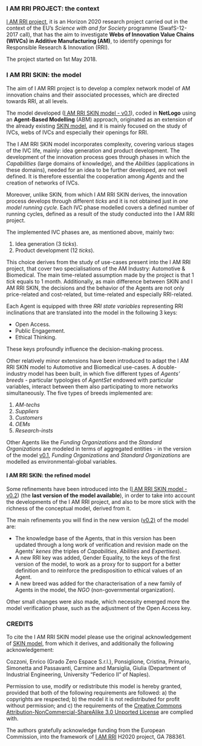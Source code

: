 ### I AM RRI PROJECT: the context
[I AM RRI project](https://iamrri.eu), it is an Horizon 2020 research project carried out in the context of the EU’s _Science with and for Society_ programme (SwafS-12-2017 call), that has the aim to investigate **Webs of Innovation Value Chains (WIVCs) in Additive Manufacturing (AM)**, to identify openings for Responsible Research & Innovation (RRI).

The project started on 1st May 2018.

### I AM RRI SKIN: the model
The aim of I AM RRI project is to develop a complex network model of AM innovation chains and their associated processes, which are directed towards RRI, at all levels.

The model developed ([I AM RRI SKIN model - v0.1](https://github.com/GradoZeroTeam/IAMRRI/blob/master/IAMRRI-ver0.1.nlogo)), coded in **NetLogo** using an **Agent-Based Modelling** (ABM) approach, originated as an extension of the already existing [SKIN model](https://cress.soc.surrey.ac.uk/skin/), and it is mainly focused on the study of IVCs, webs of IVCs and especially their openings for RRI.

The I AM RRI SKIN model incorporates complexity, covering various stages of the IVC life, mainly: idea generation and product development.
The development of the innovation process goes through phases in which the _Capabilities_ (large domains of knowledge), and the _Abilities_ (applications in these domains), needed for an idea to be further developed, are not well defined. It is therefore essential the cooperation among _Agents_ and the creation of networks of IVCs. 

Moreover, unlike SKIN, from which I AM RRI SKIN derives, the innovation process develops through different _ticks_ and it is not obtained just in _one model running cycle_.
Each IVC phase modelled covers a defined number of running cycles, defined as a result of the study conducted into the I AM RRI project. 

The implemented IVC phases are, as mentioned above, mainly two:
1. Idea generation (3 _ticks_).
2. Product development (12 _ticks_).

This choice derives from the study of use-cases present into the I AM RRI project, that cover two specialisations of the AM Industry: Automotive & Biomedical.
The main time-related assumption made by the project is that 1 _tick_ equals to 1 month.
Additionally, as main difference between SKIN and I AM RRI SKIN, the decisions and the behavior of the Agents are not only price-related and cost-related, but time-related and especially RRI-related.

Each Agent is equipped with three _RRI state variables_ representing RRI inclinations that are translated into the model in the following 3 keys:
- Open Access.
- Public Engagement.
- Ethical Thinking.

These keys profoundly influence the decision-making process.

Other relatively minor extensions have been introduced to adapt the I AM RRI SKIN model to Automotive and Biomedical use-cases.
A double-industry model has been built, in which five different types of _Agents’ breeds_  - particular typologies of _AgentSet_ endowed with particular variables, interact between them also participating to more networks simultaneously.
The five types of breeds implemented are:
1. _AM-techs_
2. _Suppliers_
3. _Customers_
4. _OEMs_
5. _Research-insts_ 

Other Agents like the _Funding Organizations_ and the _Standard Organizations_ are modeled in terms of aggregated entities - in the version of the model [v0.1](https://github.com/GradoZeroTeam/IAMRRI/blob/master/IAMRRI-ver0.1.nlogo), _Funding Organizations_ and _Standard Organizations_ are modelled as environmental-global variables.

#### I AM RRI SKIN: the refined model

Some refinements have been introduced into the ([I AM RRI SKIN model - v0.2](https://github.com/GradoZeroTeam/IAMRRI/blob/master/IAMRRI-ver0.2.nlogo)) (the **last version of the model available**), in order to take into account the developments of the I AM RRI project, and also to be more stick with the richness of the conceptual model, derived from it.

The main refinements you will find in the new version ([v0.2)](https://github.com/GradoZeroTeam/IAMRRI/blob/master/IAMRRI-ver0.2.nlogo) of the model are: 
- The knowledge base of the Agents, that in this version has been updated through a long work of verification and revision made on the Agents' _kenes_ (the triples of _Capabilities_, _Abilities_ and _Expertises_).
- A new RRI key was added, Gender Equality, to the keys of the first version of the model, to work as a proxy for to support for a better definition and to reinforce the predisposition to ethical values of an Agent.
- A new breed was added for the characterisation of a new family of Agents in the model, the _NGO_ (non-governmental organization).

Other small changes were also made, which necessity emerged more  the model verification phase, such as the adjustment of the Open Access key.

### CREDITS
To cite the I AM RRI SKIN model please use the original  acknowledgement of [SKIN model](https://github.com/InnovationNetworks/skin), from which it derives, and additionally the following acknowledgement:

Cozzoni, Enrico (Grado Zero Espace S.r.l.), Ponsiglione, Cristina, Primario, Simonetta and Passavanti, Carmine and Marsiglia, Giulia (Department of Industrial Engineering, University “Federico II” of Naples).

Permission to use, modify or redistribute this model is hereby granted, provided that both of the following requirements are followed: a) the copyrights are respected; b) the model it is not redistributed for profit without permission; and c) the requirements of the [Creative Commons Attribution-NonCommercial-ShareAlike 3.0 Unported License](http://creativecommons.org/licenses/by-nc-sa/3.0/) are complied with.

The authors gratefully acknowledge funding from the European Commission, into the framework of [I AM RRI](https://iamrri.eu) H2020 project, GA 788361.
